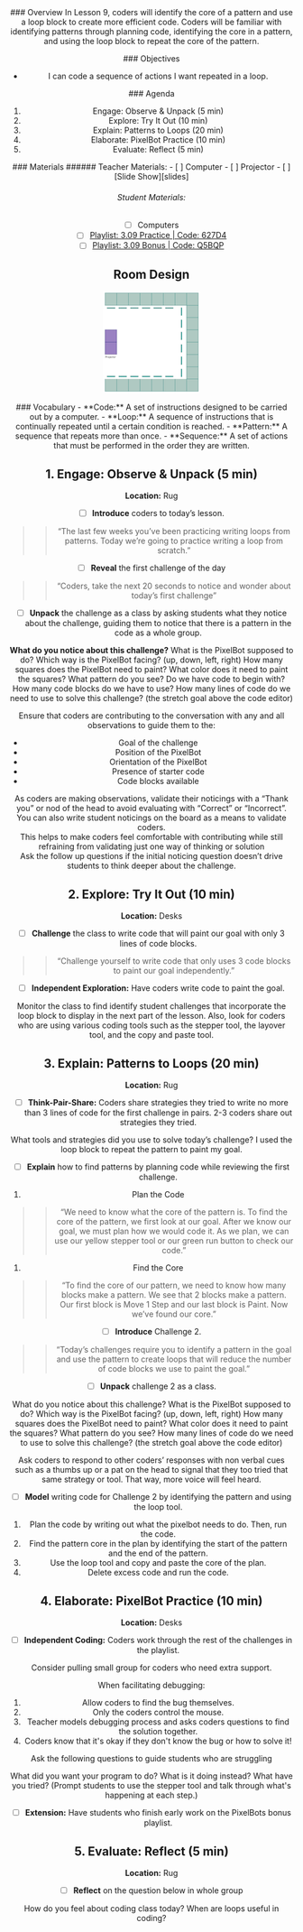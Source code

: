 <header class='header' title='Writing Loops III' subtitle='Lesson 3.09'/>

<notable>
<iconp src='/icons/activity.png'>### Overview</iconp>
In Lesson 9, coders will identify the core of a pattern and use a loop block to create more efficient code. Coders will be familiar with identifying patterns through planning code, identifying the core in a pattern, and using the loop block to repeat the core of the pattern.  

<iconp src='/icons/objectives.png'>### Objectives</iconp>
- I can code a sequence of actions I want repeated in a loop.

<iconp src='/icons/agenda.png'>### Agenda</iconp>
1. Engage: Observe & Unpack (5 min)
1. Explore: Try It Out (10 min)
1. Explain: Patterns to Loops (20 min)
1. Elaborate: PixelBot Practice (10 min)
1. Evaluate: Reflect (5 min)

<note>
<iconp src='/icons/materials.png'>### Materials</iconp>
###### Teacher Materials:
- [ ] Computer
- [ ] Projector
- [ ] [Slide Show][slides]

###### Student Materials:
- [ ] Computers
- [ ] [Playlist: 3.09 Practice | Code: 627D4][elaborate]
- [ ] [Playlist: 3.09 Bonus | Code: Q5BQP][extension]
</note>

## Room Design
![room](/images/layout-online.png)

<note>
<iconp src='/icons/vocab.png'>### Vocabulary</iconp>
- **Code:** A set of instructions designed to be carried out by a computer.
- **Loop:** A sequence of instructions that is continually repeated until a certain condition is reached.
- **Pattern:** A sequence that repeats more than once.
- **Sequence:** A set of actions that must be performed in the order they are written.
</note>

<pagebreak/>

## 1. Engage: Observe & Unpack (5 min)
**Location:** Rug

- [ ] **Introduce** coders to today’s lesson.
>>“The last few weeks you’ve been practicing writing loops from patterns. Today we’re going to practice writing a loop from scratch.”

- [ ] **Reveal** the first challenge of the day
>>“Coders, take the next 20 seconds to notice and wonder about today’s first challenge”

- [ ] **Unpack** the challenge as a class by asking students what they notice about the challenge, guiding them to notice that there is a pattern in the code as a whole group.

<iconp type='question'>**What do you notice about this challenge?**</iconp>
<iconp type='question'>What is the PixelBot supposed to do?</iconp>
<iconp type='question'>Which way is the PixelBot facing? (up, down, left, right)</iconp>
<iconp type='question'>How many squares does the PixelBot need to paint?</iconp>
<iconp type='question'>What color does it need to paint the squares?</iconp>
<iconp type='question'>What pattern do you see?</iconp>
<iconp type='question'>Do we have code to begin with?</iconp>
<iconp type='question'>How many code blocks do we have to use?</iconp>
<iconp type='question'>How many lines of code do we need to use to solve this challenge? (the stretch goal above the code editor)</iconp>

<note type='tip'>Ensure that coders  are contributing to the conversation with any and all observations to guide them to the:


- Goal of the challenge
- Position of the PixelBot
- Orientation of the PixelBot
- Presence of starter code
- Code blocks available


As coders are making observations, validate their noticings with a “Thank you” or nod of the head to avoid evaluating with “Correct” or “Incorrect”. You can also write student noticings on the board as a means to validate coders.
<br/>
This helps to make coders feel comfortable with contributing while still refraining from validating just one way of thinking or solution
<br/>
Ask the follow up questions if the initial noticing question doesn’t drive students to think deeper about the challenge.</note>

## 2. Explore: Try It Out (10 min)
**Location:** Desks

- [ ] **Challenge** the class to write code that will paint our goal with only 3 lines of code blocks.
>>“Challenge yourself to write code that only uses 3 code blocks to paint our goal independently.”

- [ ] **Independent Exploration:** Have coders write code to paint the goal.

<note type='tip'>Monitor the class to find identify student challenges that incorporate the loop block to display in the next part of the lesson. Also, look for coders who are using various coding tools such as the stepper tool, the layover tool, and the copy and paste tool.</note>

## 3. Explain: Patterns to Loops (20 min)
**Location:** Rug

- [ ] **Think-Pair-Share:** Coders share strategies they tried to write no more than 3 lines of code for the first challenge in pairs. 2-3 coders share out strategies they tried.

<iconp type='question'>What tools and strategies did you use to solve today’s challenge?</iconp>
<iconp type='answer'>I used the loop block to repeat the pattern to paint my goal.</iconp>

- [ ] **Explain** how to find patterns by planning code while reviewing the first challenge.

1. Plan the Code
>>“We need to know what the core of the pattern is. To find the core of the pattern, we first look at our goal. After we know our goal, we must plan how we would code it. As we plan, we can use our yellow stepper tool or our green run button to check our code.”

1. Find the Core
>>“To find the core of our pattern, we need to know how many blocks make a pattern. We see that 2 blocks make a pattern. Our first block is Move 1 Step and our last block is Paint. Now we’ve found our core.”

- [ ] **Introduce** Challenge 2.
>>“Today’s challenges require you to identify a pattern in the goal and use the pattern to create loops that will reduce the number of code blocks we use to paint the goal.”

- [ ] **Unpack** challenge 2 as a class.

<iconp type='question'>What do you notice about this challenge?</iconp>
<iconp type='question'>What is the PixelBot supposed to do?</iconp>
<iconp type='question'>Which way is the PixelBot facing? (up, down, left, right)</iconp>
<iconp type='question'>How many squares does the PixelBot need to paint?</iconp>
<iconp type='question'>What color does it need to paint the squares?</iconp>
<iconp type='question'>What pattern do you see?</iconp>
<iconp type='question'>How many lines of code do we need to use to solve this challenge? (the stretch goal above the code editor)</iconp>

<note type='tip'>Ask coders to respond to other coders’ responses with non verbal cues such as a thumbs up or a pat on the head to signal that they too tried that same strategy or tool. That way, more voice will feel heard.</note>

- [ ] **Model** writing code for Challenge 2 by identifying the pattern and using the loop tool.

1. Plan the code by writing out what the pixelbot needs to do. Then, run the code.
1. Find the pattern core in the plan by identifying the start of the pattern and the end of the pattern.
1. Use the loop tool and copy and paste the core of the plan.
1. Delete excess code and run the code.

## 4. Elaborate: PixelBot Practice (10 min)
**Location:** Desks

- [ ] **Independent Coding:** Coders work through the rest of the challenges in the playlist.

<note type='tip'>Consider pulling small group for coders who need extra support.

When facilitating debugging:
1. Allow coders to find the bug themselves.
1. Only the coders control the mouse.
1. Teacher models debugging process and asks coders questions to find the solution together.
1. Coders know that it's okay if they don't know the bug or how to solve it!</note>

Ask the following questions to guide students who are struggling

<iconp type='question'>What did you want your program to do?</iconp>
<iconp type='question'>What is it doing instead?</iconp>
<iconp type='question'>What have you tried? (Prompt students to use the stepper tool and talk through what's happening at each step.)</iconp>

- [ ] **Extension:** Have students who finish early work on the PixelBots bonus playlist.

## 5. Evaluate: Reflect (5 min)
**Location:** Rug

- [ ]  **Reflect** on the question below in whole group

<iconp type='question'>How do you feel about coding class today?</iconp>
<iconp type='question'>When are loops useful in coding?</iconp>

</notable>

[slides]: https://drive.google.com/open?id=10XO_YZDYnCch3Pz9GWxKEQh4_BWnqERNRMk00fwwMWo
[elaborate]: http://www.pixelbots.io/627D4
[extension]: http://www.pixelbots.io/Q5BQP
